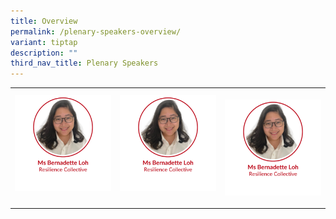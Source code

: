 ```yaml
---
title: Overview
permalink: /plenary-speakers-overview/
variant: tiptap
description: ""
third_nav_title: Plenary Speakers
---
```

<table style="minWidth: 75px">
<colgroup>
<col>
<col>
<col>
</colgroup>
<tbody>
<tr>
<th rowspan="1" colspan="1">
<div class="isomer-image-wrapper">
<img style="width: 100%" height="auto" width="100%" alt="" src="/images/SMHC 2025 Speakers/Ms_Bernadette_Loh___Thumbnail.png">
</div>
<p></p>
<p></p>
<p></p>
<p></p>
</th>
<th rowspan="1" colspan="1">
<div class="isomer-image-wrapper">
<img style="width: 100%" height="auto" width="100%" alt="" src="/images/SMHC 2025 Speakers/Ms_Bernadette_Loh___Thumbnail.png">
</div>
<p></p>
<p></p>
<p></p>
<p></p>
</th>
<th rowspan="1" colspan="1">
<p></p>
<p></p>
<p></p>
<p></p>
<p></p>
<div class="isomer-image-wrapper">
<img style="width: 100%" height="auto" width="100%" alt="" src="/images/SMHC 2025 Speakers/Ms_Bernadette_Loh___Thumbnail.png">
</div>
<p></p>
</th>
</tr>
</tbody>
</table>
<p></p>